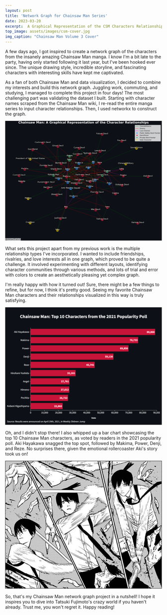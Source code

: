 ```yaml
---
layout: post
title: 'Network Graph for Chainsaw Man Series'
date: 2023-03-20
excerpt:  A Graphical Representation of the CSM Characters Relationship
top_image: assets/images/csm-cover.jpg
img_caption: "Chainsaw Man Volume 3 Cover"
---
```


A few days ago, I got inspired to create a network graph of the characters from the insanely amazing Chainsaw Man manga. I know I'm a bit late to the party, having only started following it last year, but I've been hooked ever since. The unique drawing style, incredible storyline, and fascinating characters with interesting skills have kept me captivated.

As a fan of both Chainsaw Man and data visualization, I decided to combine my interests and build this network graph. Juggling work, commuting, and studying, I managed to complete this project in four days! The most challenging part was validating the dataset I built. Starting with character names scraped from the Chainsaw Man wiki, I re-read the entire manga series to input character relationships. Then, I used networkx to construct the graph.

<img src="assets/images/chainsaw_man_relationships-3.png" alt="CSM Relationship Graph" style="max-width: 100%; height: auto;">

What sets this project apart from my previous work is the multiple relationship types I've incorporated. I wanted to include friendships, rivalries, and love interests all in one graph, which proved to be quite a challenge. It involved experimenting with different layouts, identifying character communities through various methods, and lots of trial and error with colors to create an aesthetically pleasing yet complex graph.

I'm really happy with how it turned out! Sure, there might be a few things to refine, but for now, I think it's pretty good. Seeing my favorite Chainsaw Man characters and their relationships visualized in this way is truly satisfying.

<img src="assets/images/csm-top10.png" alt="CSM  top 10 characters" style="max-width: 100%; height: auto;">

Oh, and I didn't stop there! I also whipped up a bar chart showcasing the top 10 Chainsaw Man characters, as voted by readers in the 2021 popularity poll. Aki Hayakawa snagged the top spot, followed by Makima, Power, Denji, and Reze. No surprises there, given the emotional rollercoaster Aki's story took us on!

<img src="assets/images/aki-hayakawa.jpg" alt="Aki Hayakawa" style="max-width: 100%; height: auto;">

So, that's my Chainsaw Man network graph project in a nutshell! I hope it inspires you to dive into Tatsuki Fujimoto's crazy world if you haven't already. Trust me, you won't regret it. Happy reading!